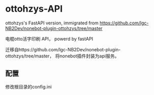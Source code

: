 # ottohzys-API
ottohzys's FastAPI version, immigrated from https://github.com/lgc-NB2Dev/nonebot-plugin-ottohzys/tree/master

电棍otto活字印刷 API， powerd by fastAPI  

迁移自https://github.com/lgc-NB2Dev/nonebot-plugin-ottohzys/tree/master， 将nonebot插件封装为api服务。

## 配置
修改根目录的config.ini
